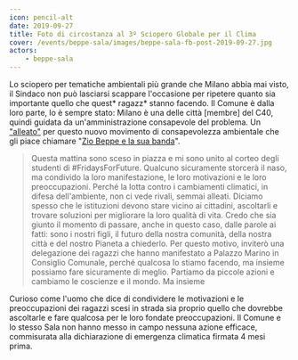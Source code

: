 ```yaml
---
icon: pencil-alt
date: 2019-09-27
title: Foto di circostanza al 3º Sciopero Globale per il Clima
cover: /events/beppe-sala/images/beppe-sala-fb-post-2019-09-27.jpg
actors:
    - beppe-sala
---
```


Lo sciopero per tematiche ambientali più grande che Milano abbia mai visto, il Sindaco non può lasciarsi scappare l'occasione per ripetere quanto sia importante quello che quest* ragazz* stanno facendo. Il Comune è dalla loro parte, lo è sempre stato: Milano è una delle città [membre] del C40, quindi guidata da un'amministrazione consapevole del problema. Un ["alleato"](https://www.facebook.com/beppesalasindaco/posts/2508791702723384) per questo nuovo movimento di consapevolezza ambientale che gli piace chiamare "[Zio Beppe e la sua banda](https://www.instagram.com/p/B26XUiZIX7n/)".

> Questa mattina sono sceso in piazza e mi sono unito al corteo degli studenti di #FridaysForFuture. Qualcuno sicuramente storcerà il naso, ma condivido la loro manifestazione, le loro motivazioni e le loro preoccupazioni. Perché la lotta contro i cambiamenti climatici, in difesa dell'ambiente, non ci vede rivali, semmai alleati.
> Diciamo spesso che le istituzioni devono stare vicino ai cittadini, ascoltarli e trovare soluzioni per migliorare la loro qualità di vita. Credo che sia giunto il momento di passare, anche in questo caso, dalle parole ai fatti: sono i nostri figli, il futuro della nostra comunità, della nostra città e del nostro Pianeta a chiederlo. Per questo motivo, inviterò una delegazione dei ragazzi che hanno manifestato a Palazzo Marino in Consiglio Comunale, perché qualcosa lo stiamo facendo, ma insieme possiamo fare sicuramente di meglio. Partiamo da piccole azioni e cambiamo le coscienze e il mondo. Ma insieme

Curioso come l'uomo che dice di condividere le motivazioni e le preoccupazioni dei ragazzi scesi in strada sia proprio quello che dovrebbe ascoltarle e fare qualcosa per le loro fondate preoccupazioni. 
Il Comune e lo stesso Sala non hanno messo in campo nessuna azione efficace, commisurata alla dichiarazione di emergenza climatica firmata 4 mesi prima.

